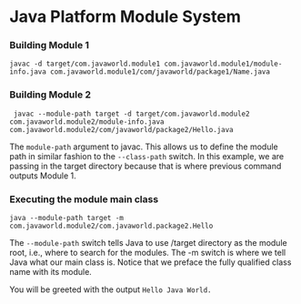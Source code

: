 # Java Platform Module System

### Building Module 1

```
javac -d target/com.javaworld.module1 com.javaworld.module1/module-info.java com.javaworld.module1/com/javaworld/package1/Name.java
```

### Building Module 2

```
 javac --module-path target -d target/com.javaworld.module2 com.javaworld.module2/module-info.java com.javaworld.module2/com/javaworld/package2/Hello.java
 ```

The `module-path` argument to javac. This allows us to define the module path in similar fashion to the `--class-path` switch. In this example, we are passing in the target directory because that is where previous command outputs Module 1.


### Executing the module main class

```
java --module-path target -m com.javaworld.module2/com.javaworld.package2.Hello
```

The `--module-path` switch tells Java to use /target directory as the module root, i.e., where to search for the modules. The -m switch is where we tell Java what our main class is. Notice that we preface the fully qualified class name with its module.

You will be greeted with the output `Hello Java World.`

